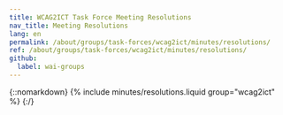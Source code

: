 ```yaml
---
title: WCAG2ICT Task Force Meeting Resolutions
nav_title: Meeting Resolutions
lang: en
permalink: /about/groups/task-forces/wcag2ict/minutes/resolutions/
ref: /about/groups/task-forces/wcag2ict/minutes/resolutions/
github:
  label: wai-groups
---
```


{::nomarkdown}
{% include minutes/resolutions.liquid group="wcag2ict" %}
{:/}